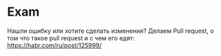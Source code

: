 # Exam
Нашли ошибку или хотите сделать изменения?
Делаем Pull request, о том что такое pull request и с чем его едят: https://habr.com/ru/post/125999/
